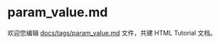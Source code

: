 param_value.md
===

欢迎您编辑 <a target="__blank" href="https://github.com/jaywcjlove/html-tutorial/blob/master/docs/tags/param_value.md">docs/tags/param_value.md</a> 文件，共建 HTML Tutorial 文档。